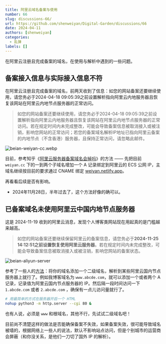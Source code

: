 ```yaml
---
title: 阿里云域名备案与使用
number: 66
slug: discussions-66/
url: https://github.com/shenweiyan/Digital-Garden/discussions/66
date: 2024-04-11
authors: [shenweiyan]
categories: 
  - 乱弹
labels: []
---
```


在阿里云注册且完成备案的域名，在使用与解析中遇到的一些问题。

<!-- more -->

## 备案接入信息与实际接入信息不符

在阿里云注册且完成备案的域名，前两天收到了信息：如您的网站备案还要继续使用，请您务必于2024-04-18 09:05:39之前设置解析指向阿里云内地服务器且恢复该网站在阿里云内地节点服务器的正常访问。

> 如您的网站备案还要继续使用，请您务必于2024-04-18 09:05:39之前设置解析指向阿里云内地服务器且恢复该网站在阿里云内地节点服务器的正常访问。若在规定时间内未完成整改，可能会导致备案信息被取消接入或被注销，影响您网站的正常访问；若您的备案域名解析IP地址已指向阿里云备案的内地节点（不含香港）服务器，且保持正常访问，请忽略此邮件。

![beian-weiyan-cc.webp](https://static.weiyan.tech/2024/04/beian-weiyan-cc.webp)

目前，参考知乎《[阿里云服务器备案域名会掉吗](https://zhuanlan.zhihu.com/p/516077564)》的方法 —— 先把目前 `weiyan.cc` 下的一到两个子域名增加一个 A 记录绑定到阿里云的 ECS 公网 IP，主域名继续按目前的要求通过 CNAME 绑定 [weiyan.netlify.app](https://weiyan.netlify.app)。

再看看后续是否有影响。

- 2024年11月28日，半年过去了，这个方法好像的确可以。


## 已备案域名未使用阿里云中国内地节点服务器

这是 2024-11-19 收到的阿里云消息，发现个人博客类网站现在用起真的是门槛越来越高。

> 如您的网站备案还要继续保留阿里云的备案信息，请您务必于**2024-11-25 14:12:51之前设置恢复使用阿里云服务器**。若在规定时间内未完成整改，可能会导致备案信息被取消接入或被注销，影响您网站的备案状态。

![beian-aliyun-server](https://kg.weiyan.cc/2024/11/beian-aliyun-server.png)

参考了一些人的[方法](https://blog.csdn.net/qq_36759224/article/details/104210934)：将你的域名添加一个二级域名，解析到某些阿里云国内节点服务器上就行了。例如我博客域名为 `www.abcde.com`，就可以添加一个或者两个 A 记录，记录值为阿里云国内节点服务器的 IP。然后隔一段时间访问一下 `1.abcde.com` 或者 `2.abcde.com` ，确保有一点儿访问量就行了。

```bash
# 用最简单的方式在服务器开启一个 HTML 
nohup python3 -m http.server --cgi 80 &
```

也有人说，必须是 `www` 和根域名，其他不行，先试试二级域名吧！

目前尚不清楚这样的做法是否能确保备案不失效，如果备案失效，很可能导致域名被墙的，根据网络上一些人的说法，默认不影响站点访问，但是个别城市的运营商会屏蔽（和你没关系，是他们一刀切了国外 IP 的解析）。


<script src="https://giscus.app/client.js"
	data-repo="shenweiyan/Digital-Garden"
	data-repo-id="R_kgDOKgxWlg"
	data-mapping="number"
	data-term="66"
	data-reactions-enabled="1"
	data-emit-metadata="0"
	data-input-position="bottom"
	data-theme="light"
	data-lang="zh-CN"
	crossorigin="anonymous"
	async>
</script>
